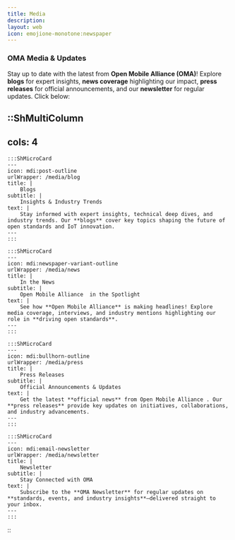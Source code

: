 ```yaml
---
title: Media
description:
layout: web
icon: emojione-monotone:newspaper
---
```


### OMA Media & Updates 

Stay up to date with the latest from **Open Mobile Alliance (OMA)**! Explore **blogs** for expert insights, **news coverage** highlighting our impact, **press releases** for official announcements, and our **newsletter** for regular updates. Click below:


::ShMultiColumn
---
cols: 4
---

    :::ShMicroCard
    ---
    icon: mdi:post-outline
    urlWrapper: /media/blog
    title: |
        Blogs
    subtitle: |
        Insights & Industry Trends
    text: |
        Stay informed with expert insights, technical deep dives, and industry trends. Our **blogs** cover key topics shaping the future of open standards and IoT innovation.
    ---
    :::

    :::ShMicroCard
    ---
    icon: mdi:newspaper-variant-outline
    urlWrapper: /media/news
    title: |
        In the News
    subtitle: |
        Open Mobile Alliance  in the Spotlight
    text: |
        See how **Open Mobile Alliance** is making headlines! Explore media coverage, interviews, and industry mentions highlighting our role in **driving open standards**.
    ---
    :::

    :::ShMicroCard
    ---
    icon: mdi:bullhorn-outline
    urlWrapper: /media/press
    title: |
        Press Releases
    subtitle: |
        Official Announcements & Updates
    text: |
        Get the latest **official news** from Open Mobile Alliance . Our **press releases** provide key updates on initiatives, collaborations, and industry advancements.
    ---
    :::

    :::ShMicroCard
    ---
    icon: mdi:email-newsletter
    urlWrapper: /media/newsletter
    title: |
        Newsletter
    subtitle: |
        Stay Connected with OMA
    text: |
        Subscribe to the **OMA Newsletter** for regular updates on **standards, events, and industry insights**—delivered straight to your inbox.
    ---
    :::

::
